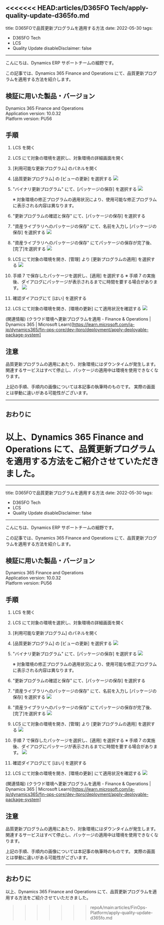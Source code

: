 <<<<<<< HEAD:articles/D365FO Tech/apply-quality-update-d365fo.md
---
title: D365FOで品質更新プログラムを適用する方法
date: 2022-05-30
tags:
  - D365FO Tech
  - LCS
  - Quality Update
disableDisclaimer: false
---

こんにちは、Dynamics ERP サポートチームの細野です。

この記事では、Dynamics 365 Finance and Operations にて、品質更新プログラムを適用する方法を紹介します。
<!-- more -->
## 検証に用いた製品・バージョン
Dynamics 365 Finance and Operations   
Application version: 10.0.32  
Platform version: PU56

## 手順
1. LCS を開く
2. LCS にて対象の環境を選択し、対象環境の詳細画面を開く
3.  [利用可能な更新プログラム] のパネルを開く
4.  [品質更新プログラム] の [ビューの更新] を選択する
    ![](./apply-quality-update-d365fo/step4.png)

5. "バイナリ更新プログラム" にて、[パッケージの保存] を選択する
   ![](./apply-quality-update-d365fo/step5.png)

    ※ 対象環境の修正プログラムの適用状況により、使用可能な修正プログラムに表示される内容は異なります。

6. "更新プログラムの確認と保存" にて、[パッケージの保存] を選択する
7. "資産ライブラリへのパッケージの保存" にて、名前を入力し [パッケージの保存] を選択する
    ![](./apply-quality-update-d365fo/step7.png)

8. "資産ライブラリへのパッケージの保存" にてパッケージの保存が完了後、[完了]を選択する
    ![](./apply-quality-update-d365fo/step8.png)

9.  LCS にて対象の環境を開き、[管理] より [更新プログラムの適用] を選択する
    ![](./apply-quality-update-d365fo/step9.png)

10. 手順 7 で保存したパッケージを選択し、[適用] を選択する
※ 手順 7 の実施後、ダイアログにパッケージが表示されるまでに時間を要する場合があります。
    ![](./apply-quality-update-d365fo/step10.png)

11.	確認ダイアログにて [はい] を選択する
12.	LCS にて対象の環境を開き、[環境の更新] にて適用状況を確認する
    ![](./apply-quality-update-d365fo/step12.png)



(関連情報)
(クラウド環境へ更新プログラムを適用 - Finance & Operations | Dynamics 365 | Microsoft Learn)[https://learn.microsoft.com/ja-jp/dynamics365/fin-ops-core/dev-itpro/deployment/apply-deployable-package-system]


## 注意
品質更新プログラムの適用にあたり、対象環境にはダウンタイムが発生します。関連するサービスはすべて停止し、パッケージの適用中は環境を使用できなくなります。


上記の手順、手順内の画像については本記事の執筆時のものです。
実際の画面とは挙動に違いがある可能性がございます。

---
## おわりに  

以上、Dynamics 365 Finance and Operations にて、品質更新プログラムを適用する方法をご紹介させていただきました。
=======
---
title: D365FOで品質更新プログラムを適用する方法
date: 2022-05-30
tags:
  - D365FO Tech
  - LCS
  - Quality Update
disableDisclaimer: false
---

こんにちは、Dynamics ERP サポートチームの細野です。

この記事では、Dynamics 365 Finance and Operations にて、品質更新プログラムを適用する方法を紹介します。
<!-- more -->
## 検証に用いた製品・バージョン
Dynamics 365 Finance and Operations   
Application version: 10.0.32  
Platform version: PU56

## 手順
1. LCS を開く
2. LCS にて対象の環境を選択し、対象環境の詳細画面を開く
3.  [利用可能な更新プログラム] のパネルを開く
4.  [品質更新プログラム] の [ビューの更新] を選択する
    ![](./apply-quality-update-d365fo/step4.png)

5. "バイナリ更新プログラム" にて、[パッケージの保存] を選択する
   ![](./apply-quality-update-d365fo/step5.png)

    ※ 対象環境の修正プログラムの適用状況により、使用可能な修正プログラムに表示される内容は異なります。

6. "更新プログラムの確認と保存" にて、[パッケージの保存] を選択する
7. "資産ライブラリへのパッケージの保存" にて、名前を入力し [パッケージの保存] を選択する
    ![](./apply-quality-update-d365fo/step7.png)

8. "資産ライブラリへのパッケージの保存" にてパッケージの保存が完了後、[完了]を選択する
    ![](./apply-quality-update-d365fo/step8.png)

9.  LCS にて対象の環境を開き、[管理] より [更新プログラムの適用] を選択する
    ![](./apply-quality-update-d365fo/step9.png)

10. 手順 7 で保存したパッケージを選択し、[適用] を選択する
※ 手順 7 の実施後、ダイアログにパッケージが表示されるまでに時間を要する場合があります。
    ![](./apply-quality-update-d365fo/step10.png)

11.	確認ダイアログにて [はい] を選択する
12.	LCS にて対象の環境を開き、[環境の更新] にて適用状況を確認する
    ![](./apply-quality-update-d365fo/step12.png)



(関連情報)
(クラウド環境へ更新プログラムを適用 - Finance & Operations | Dynamics 365 | Microsoft Learn)[https://learn.microsoft.com/ja-jp/dynamics365/fin-ops-core/dev-itpro/deployment/apply-deployable-package-system]


## 注意
品質更新プログラムの適用にあたり、対象環境にはダウンタイムが発生します。関連するサービスはすべて停止し、パッケージの適用中は環境を使用できなくなります。


上記の手順、手順内の画像については本記事の執筆時のものです。
実際の画面とは挙動に違いがある可能性がございます。

---
## おわりに  

以上、Dynamics 365 Finance and Operations にて、品質更新プログラムを適用する方法をご紹介させていただきました。
>>>>>>> repoA/main:articles/FinOps-Platform/apply-quality-update-d365fo.md
